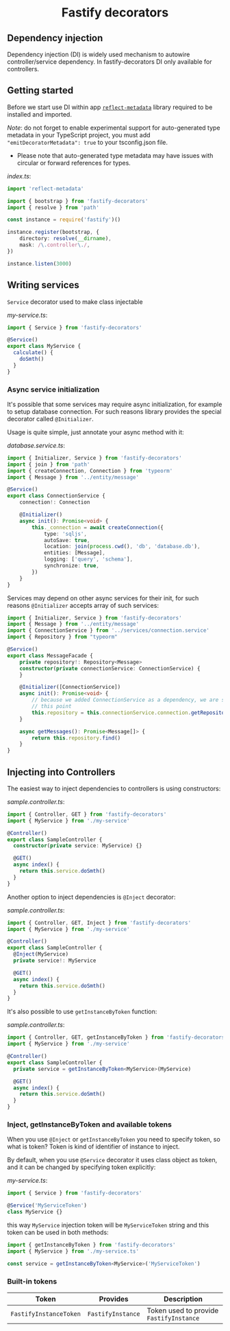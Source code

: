 <h1 style="text-align: center">Fastify decorators</h1>

## Dependency injection

Dependency injection (DI) is widely used mechanism to autowire controller/service dependency.
In fastify-decorators DI only available for controllers.

## Getting started

Before we start use DI within app [`reflect-metadata`] library required to be installed and imported.

*Note*: do not forget to enable experimental support for auto-generated type metadata in your TypeScript project, you must add `"emitDecoratorMetadata": true` to your tsconfig.json file.
   - Please note that auto-generated type metadata may have issues with circular or forward references for types.

*index.ts*:
```ts
import 'reflect-metadata'

import { bootstrap } from 'fastify-decorators'
import { resolve } from 'path'

const instance = require('fastify')()

instance.register(bootstrap, {
    directory: resolve(__dirname),
    mask: /\.controller\./,
})

instance.listen(3000)
```

## Writing services

`Service` decorator used to make class injectable

*my-service.ts*:
```ts
import { Service } from 'fastify-decorators'

@Service()
export class MyService {
  calculate() {
    doSmth()
  }
}
```

### Async service initialization

It's possible that some services may require async initialization, for example to setup database connection.
For such reasons library provides the special decorator called `@Initializer`.

Usage is quite simple, just annotate your async method with it:

*database.service.ts*:
```ts
import { Initializer, Service } from 'fastify-decorators'
import { join } from 'path'
import { createConnection, Connection } from 'typeorm'
import { Message } from '../entity/message'

@Service()
export class ConnectionService {
    connection!: Connection

    @Initializer()
    async init(): Promise<void> {
        this._connection = await createConnection({
            type: 'sqljs',
            autoSave: true,
            location: join(process.cwd(), 'db', 'database.db'),
            entities: [Message],
            logging: ['query', 'schema'],
            synchronize: true,
        })
    }
}
```

Services may depend on other async services for their init, for such reasons `@Initializer` accepts array of such services:

```ts
import { Initializer, Service } from 'fastify-decorators'
import { Message } from '../entity/message'
import { ConnectionService } from '../services/connection.service'
import { Repository } from "typeorm"

@Service()
export class MessageFacade {
    private repository!: Repository<Message>
    constructor(private connectionService: ConnectionService) {
    }

    @Initializer([ConnectionService])
    async init(): Promise<void> {
        // because we added ConnectionService as a dependency, we are sure it was properly initialized if it reaches
        // this point
        this.repository = this.connectionService.connection.getRepository(Message)
    }

    async getMessages(): Promise<Message[]> {
        return this.repository.find()
    }
}
```

## Injecting into Controllers

The easiest way to inject dependencies to controllers is using constructors:

*sample.controller.ts*:
```ts
import { Controller, GET } from 'fastify-decorators'
import { MyService } from './my-service'

@Controller()
export class SampleController {
  constructor(private service: MyService) {}

  @GET()
  async index() {
    return this.service.doSmth()
  }
}
```

Another option to inject dependencies is `@Inject` decorator:

*sample.controller.ts*:
```ts
import { Controller, GET, Inject } from 'fastify-decorators'
import { MyService } from './my-service'

@Controller()
export class SampleController {
  @Inject(MyService)
  private service!: MyService

  @GET()
  async index() {
    return this.service.doSmth()
  }
}
```

It's also possible to use `getInstanceByToken` function:

*sample.controller.ts*:
```ts
import { Controller, GET, getInstanceByToken } from 'fastify-decorators'
import { MyService } from './my-service'

@Controller()
export class SampleController {
  private service = getInstanceByToken<MyService>(MyService)

  @GET()
  async index() {
    return this.service.doSmth()
  }
}
```

### Inject, getInstanceByToken and available tokens

When you use `@Inject` or `getInstanceByToken` you need to specify token, so what is token?
Token is kind of identifier of instance to inject.

By default, when you use `@Service` decorator it uses class object as token, and it can be changed by specifying token explicitly:

*my-service.ts*:
```ts
import { Service } from 'fastify-decorators'

@Service('MyServiceToken')
class MyService {}
```

this way `MyService` injection token will be `MyServiceToken` string and this token can be used in both methods:

```ts
import { getInstanceByToken } from 'fastify-decorators'
import { MyService } from './my-service.ts'

const service = getInstanceByToken<MyService>('MyServiceToken')
```

### Built-in tokens

| Token                  | Provides          | Description                             |
|------------------------|-------------------|-----------------------------------------|
| `FastifyInstanceToken` | `FastifyInstance` | Token used to provide `FastifyInstance` |

[`reflect-metadata`]: https://npmjs.org/package/reflect-metadata
